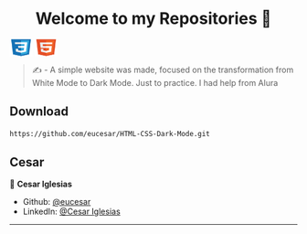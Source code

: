 <h1 align="center">Welcome to my Repositories 🤝</h1>
<p>
  <img align="center" alt="Cesar-CSS" height="30" width="40" src="https://raw.githubusercontent.com/devicons/devicon/master/icons/css3/css3-original.svg">
  <img align="center" alt="Cesar-HTML" height="30" width="40" src="https://raw.githubusercontent.com/devicons/devicon/master/icons/html5/html5-original.svg">
</p>

> ✍️ - A simple website was made, focused on the transformation from White Mode to Dark Mode. Just to practice. I had help from Alura


## Download

```sh
https://github.com/eucesar/HTML-CSS-Dark-Mode.git
```

## Cesar

👤 **Cesar Iglesias**

* Github: [@eucesar](https://github.com/eucesar)
* LinkedIn: [@Cesar Iglesias](https://www.linkedin.com/in/cesar-iglesias-tecnologia/)

***
